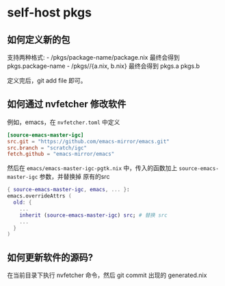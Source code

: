# self-host pkgs

## 如何定义新的包

支持两种格式: - /pkgs/package-name/package.nix 最终会得到 pkgs.package-name - /pkgs/<folder>/{a.nix,
b.nix} 最终会得到 pkgs.a pkgs.b

定义完后，git add file 即可。

## 如何通过 nvfetcher 修改软件

例如，emacs，在 `nvfetcher.toml` 中定义

```toml
[source-emacs-master-igc]
src.git = "https://github.com/emacs-mirror/emacs.git"
src.branch = "scratch/igc"
fetch.github = "emacs-mirror/emacs"
```

然后在 `emacs/emacs-master-igc-pgtk.nix` 中，传入的函数加上 `source-emacs-master-igc` 参数，并替换掉
原有的src

```nix
{ source-emacs-master-igc, emacs, ... }:
emacs.overrideAttrs (
  old: {
    ...
    inherit (source-emacs-master-igc) src; # 替换 src
    ...
  }
)
```

## 如何更新软件的源码?

在当前目录下执行 nvfetcher 命令，然后 git commit 出现的 generated.nix
